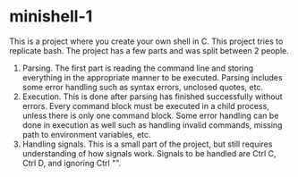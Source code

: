 # minishell-1

This is a project where you create your own shell in C. This project tries to replicate bash. The project has a few parts and was split between 2 people.
1) Parsing. The first part is reading the command line and storing everything in the appropriate manner to be executed. Parsing includes some error handling such as syntax errors, unclosed quotes, etc.
2) Execution. This is done after parsing has finished successfully without errors. Every command block must be executed in a child process, unless there is only one command block. Some error handling can be done in execution as well such as handling invalid commands, missing path to environment variables, etc.
3) Handling signals. This is a small part of the project, but still requires understanding of how signals work. Signals to be handled are Ctrl C, Ctrl D, and ignoring Ctrl "\".
